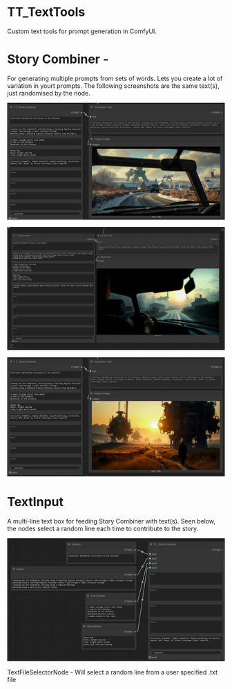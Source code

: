 # TT_TextTools
Custom text tools for prompt generation in ComfyUI.

# Story Combiner - 
For generating multiple prompts from sets of words. Lets you create a lot of variation in yourt prompts. The following screenshots are the same text(s), just randomised by the node.

![![WorkflowPreview]](https://github.com/zzubnik/TT_TextTools/blob/main/Samples/Screenshot%202025-04-02%20004045.png)

![![WorkflowPreview]](https://github.com/zzubnik/TT_TextTools/blob/main/Samples/Screenshot%202025-04-02%20010510.png)

![![WorkflowPreview]](https://github.com/zzubnik/TT_TextTools/blob/main/Samples/Screenshot%202025-04-02%20004227.png)

# TextInput
A multi-line text box for feeding Story Combiner with text(s). Seen below, the nodes select a random line each time to contribute to the story.

![![WorkflowPreview]](https://github.com/zzubnik/TT_TextTools/blob/main/Samples/Screenshot%202025-04-02%20011420.png)

TextFileSelectorNode - Will select a random line from a user specified .txt file
